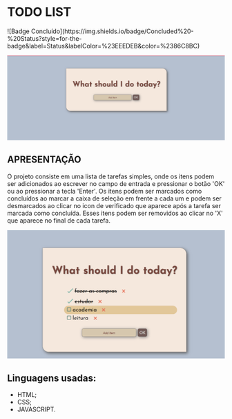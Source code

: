 <h1>TODO LIST</h1>
![Badge Concluído](https://img.shields.io/badge/Concluded%20-%20Status?style=for-the-badge&label=Status&labelColor=%23EEEDEB&color=%2386C8BC)

![Imagem do Layout do projeto](https://github.com/miriam-daianne/Todo/blob/main/imgs%20do%20projeto/layout%20inicial.png)

<h2>APRESENTAÇÃO</h2>
O projeto consiste em uma lista de tarefas simples, onde os itens podem ser adicionados ao escrever no campo de entrada e pressionar o botão 'OK' ou ao pressionar a tecla 'Enter'. 
Os itens podem ser marcados como concluídos ao marcar a caixa de seleção em frente a cada um e podem ser desmarcados ao clicar no icon de verificado que aparece após a tarefa ser marcada como concluída. 
Esses itens podem ser removidos ao clicar no 'X' que aparece no final de cada tarefa.

![Exemplo de uso](https://github.com/miriam-daianne/Todo/blob/main/imgs%20do%20projeto/exemplo%20de%20list.png)

<h2>Linguagens usadas:</h2>
<ul>
  <li>HTML;</li>
  <li>CSS;</li>
  <li>JAVASCRIPT.</li>
</ul>
